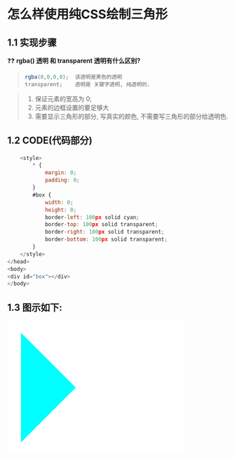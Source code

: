 # 怎么样使用纯CSS绘制三角形

## 1.1 实现步骤

:question::question: ​**rgba() 透明 和 transparent 透明有什么区别?** 

> ```js
> rgba(0,0,0,0);  该透明是黑色的透明
> transparent;    透明是 关键字透明, 纯透明的.
> ```

> 1. 保证元素的宽高为 0;
> 2. 元素的边框设置的要足够大
> 3. 需要显示三角形的部分, 写真实的颜色, 不需要写三角形的部分给透明色.

## 1.2 CODE(代码部分)

```js
    <style>
        * {
            margin: 0;
            padding: 0;
        }
        #box {
            width: 0;
            height: 0;
            border-left: 100px solid cyan;
            border-top: 100px solid transparent;
            border-right: 100px solid transparent;
            border-bottom: 100px solid transparent;
        }
    </style>
</head>
<body>
<div id="box"></div>
</body>
```

## 1.3 图示如下:

![1561905225368](assets/1561905225368.png)



